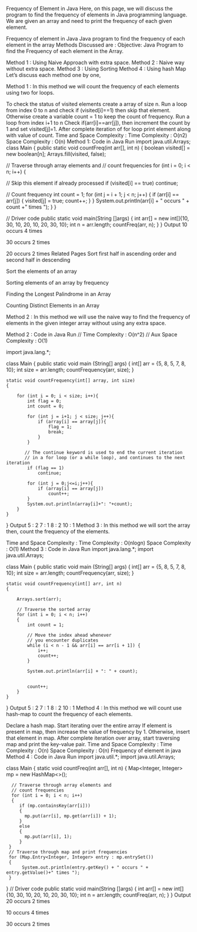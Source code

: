 Frequency of Element in Java
Here, on this page, we will discuss the program to find the frequency of elements in  Java programming language. We are given an array and need to print the frequency of each given element.

Frequency of element in Java
Java program to find the frequency of each element in the array
Methods Discussed are :
Objective: Java Program to find the Frequency of each element in the Array.

Method 1 : Using Naive Approach with extra space.
Method 2 : Naive way without extra space.
Method 3 : Using Sorting
Method 4 : Using hash Map
Let’s discuss each method one by one,

Method 1 :
In this method we will count the frequency of each elements using two for loops.

To check the status of visited elements create a array of size n.
Run a loop from index 0 to n and check if (visited[i]==1) then skip that element.
Otherwise create a variable count = 1 to keep the count of frequency.
Run a loop from index i+1 to n
Check if(arr[i]==arr[j]), then increment the count by 1 and set visited[j]=1.
After complete iteration of for loop print element along with value of count.
Time and Space Complexity :
Time Complexity : O(n2)
Space Complexity : O(n)
Method 1: Code in Java
Run
import java.util.Arrays;
class Main
{
public static void countFreq(int arr[], int n)
{
boolean visited[] = new boolean[n];
Arrays.fill(visited, false);

// Traverse through array elements and
// count frequencies
for (int i = 0; i < n; i++) {

// Skip this element if already processed
if (visited[i] == true)
continue;

// Count frequency
int count = 1;
for (int j = i + 1; j < n; j++) {
if (arr[i] == arr[j]) {
visited[j] = true;
count++;
}
}
System.out.println(arr[i] + " occurs " + count +" times ");
}
}

// Driver code
public static void main(String []args)
{
int arr[] = new int[]{10, 30, 10, 20, 10, 20, 30, 10};
int n = arr.length;
countFreq(arr, n);
}
}
Output
10 occurs 4 times

30 occurs 2 times

20 occurs 2 times
Related Pages
Sort first half in ascending order and second half in descending

Sort the elements of an array

Sorting elements of an array by frequency

Finding the Longest Palindrome in an Array

Counting Distinct Elements in an Array

Method 2 :
In this method we will use the naive way to find the frequency of elements in the given integer array without using any extra space.

Method 2 : Code in Java
Run
// Time Complexity : O(n^2)
// Aux Space Complexity : O(1)

import java.lang.*;

class Main
{
    public static void main (String[] args) {
        int[] arr = {5, 8, 5, 7, 8, 10};
        int size = arr.length;
        countFrequency(arr, size);
    }

    static void countFrequency(int[] array, int size)
    {

        for (int i = 0; i < size; i++){
            int flag = 0;
            int count = 0;

            for (int j = i+1; j < size; j++){
                if (array[i] == array[j]){
                    flag = 1;
                    break;
                }
            }

           // The continue keyword is used to end the current iteration 
           // in a for loop (or a while loop), and continues to the next iteration
            if (flag == 1)
                continue;

            for (int j = 0;j<=i;j++){
                if (array[i] == array[j])
                    count++;
            }
            System.out.println(array[i]+": "+count);
        }
    }
}
Output
5 : 2
7 : 1
8 : 2
10 : 1
Method 3 :
In this method we will sort the array then, count the frequency of the elements.

Time and Space Complexity :
Time Complexity : O(nlogn)
Space Complexity : O(1)
Method 3 : Code in Java
Run
import java.lang.*;
import java.util.Arrays;

class Main
{
    public static void main (String[] args) {
        int[] arr = {5, 8, 5, 7, 8, 10};
        int size = arr.length;
        countFrequency(arr, size);
    }

    static void countFrequency(int[] arr, int n)
    {

        Arrays.sort(arr);

        // Traverse the sorted array
        for (int i = 0; i < n; i++)
        {
            int count = 1;

            // Move the index ahead whenever
            // you encounter duplicates
            while (i < n - 1 && arr[i] == arr[i + 1]) {
                i++;
                count++;
            }

            System.out.println(arr[i] + ": " + count);


            count++;
        }
    }
}
Output
5 : 2
7 : 1
8 : 2
10 : 1
Method 4 :
In this method we will count use hash-map to count the frequency of each elements.

Declare a hash map.
Start iterating over the entire array
If element is present in map, then increase the value of frequency by 1.
Otherwise, insert that element in map.
After complete iteration over array, start traversing map and print the key-value pair.
Time and Space Complexity :
Time Complexity : O(n)
Space Complexity : O(n)
Frequency of element in java
Method 4 : Code in Java
Run
import java.util.*;
import java.util.Arrays;

class Main
{
   static void countFreq(int arr[], int n)
   {
      Map<Integer, Integer> mp = new HashMap<>();

      // Traverse through array elements and
      // count frequencies
      for (int i = 0; i < n; i++)
      {
         if (mp.containsKey(arr[i]))
         {
           mp.put(arr[i], mp.get(arr[i]) + 1);
         }
         else
         {
           mp.put(arr[i], 1);
         }
     }
     // Traverse through map and print frequencies
     for (Map.Entry<Integer, Integer> entry : mp.entrySet())
     {
          System.out.println(entry.getKey() + " occurs " + entry.getValue()+" times ");
     }
  }
  // Driver code
  public static void main(String []args)
  {
       int arr[] = new int[]{10, 30, 10, 20, 10, 20, 30, 10};
       int n = arr.length;
       countFreq(arr, n);
  }
}
Output
20 occurs 2 times

10 occurs 4 times

30 occurs 2 times
